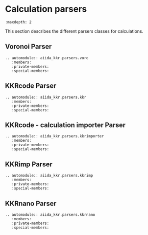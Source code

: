 # Calculation parsers

```{toctree}
:maxdepth: 2
```

This section describes the different parsers classes for calculations.

## Voronoi Parser

```{eval-rst}
.. automodule:: aiida_kkr.parsers.voro
   :members:
   :private-members:
   :special-members:
```

## KKRcode Parser

```{eval-rst}
.. automodule:: aiida_kkr.parsers.kkr
   :members:
   :private-members:
   :special-members:
```

## KKRcode - calculation importer Parser

```{eval-rst}
.. automodule:: aiida_kkr.parsers.kkrimporter
   :members:
   :private-members:
   :special-members:
```

## KKRimp Parser

```{eval-rst}
.. automodule:: aiida_kkr.parsers.kkrimp
   :members:
   :private-members:
   :special-members:
```

## KKRnano Parser

```{eval-rst}
.. automodule:: aiida_kkr.parsers.kkrnano
   :members:
   :private-members:
   :special-members:
```
